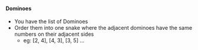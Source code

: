 #### Dominoes
- You have the list of Dominoes
- Order them into one snake where the adjacent dominoes have the same numbers on their adjacent sides
  - eg: [2, 4], [4, 3], [3, 5] ...
